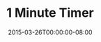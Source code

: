 ---
date: "2015-03-26T00:00:00-08:00"
layout: timer
published: TRUE
title: "1 Minute Timer"
minutes: 1
---